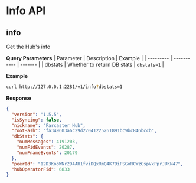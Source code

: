 # Info API

## info

Get the Hub's info

**Query Parameters**
| Parameter | Description | Example |
| --------- | ----------- | ------- |
| dbstats | Whether to return DB stats | `dbstats=1` |

**Example**

```bash
curl http://127.0.0.1:2281/v1/info?dbstats=1

```

**Response**

```json
{
  "version": "1.5.5",
  "isSyncing": false,
  "nickname": "Farcaster Hub",
  "rootHash": "fa349603a6c29d27041225261891bc9bc846bccb",
  "dbStats": {
    "numMessages": 4191203,
    "numFidEvents": 20287,
    "numFnameEvents": 20179
  },
  "peerId": "12D3KooWNr294AH1fviDQxRmQ4K79iFSGoRCWzGspVxPprJUKN47",
  "hubOperatorFid": 6833
}
```
